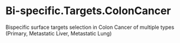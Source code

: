 # Bi-specific.Targets.ColonCancer
Bispecific surface targets selection in Colon Cancer of multiple types (Primary, Metastatic Liver, Metastatic Lung)

